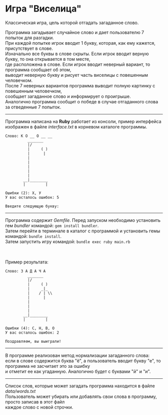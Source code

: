 Игра "Виселица"
======

Классическая игра, цель которой отгадать загаданное слово.

Программа загадывает случайное слово и дает пользователю 7 попыток для разгадки.  
При каждой попытке игрок вводит 1 букву, которая, как ему кажется, присутствует в слове.  
Изначально все буквы в слове скрыты.  Если игрок вводит верную букву, то она открывается в том месте,  
где расположена в слове. Если игрок вводит неверный вариант, то программа сообщает об этом,  
выводит неверную букву и рисует часть виселицы с повешенным человечком.  
После 7 неверных вариантов программа выводит полную картинку с повешенным человечком,  
сообщает загаданное слово и информирует о проигрыше.  
Аналогично программа сообщит о победе в случае отгаданного слова за отведенные 7 попыток.
___

Программа написана на **Ruby** работает из консоли, пример интерфейса изображен в файле _interface.txt_ в корневом каталоге программы.  

```
Слово: К О __ О __ __
          _______
          |/
          |     ( )
          |      |
          |
          |
          |
          |
          |
        __|________
        |         |

Ошибки (2): Х, У
У вас осталось ошибок: 5

Введите следующую букву:
```
___

Программа содержит _Gemfile_. Перед запуском необходимо установить гем _bundler_ командой: `gem install bundler`.  
Затем перейти в терминале в каталог с программой и установить гемы командой: `bundle install`.  
Затем запустить игру командой: `bundle exec ruby main.rb`  

&nbsp;  
&nbsp;  
Пример результата:

```
Слово: З А Д А Ч А
          _______
          |/
          |     ( )
          |     _|_
          |    / | \\
          |      |
          |
          |
          |
        __|________
        |         |

Ошибки (4): С, Н, В, О
У вас осталось ошибок: 2

Поздравляем, вы выиграли!
```

***

В программе реализован метод нормализации загаданного слова:  
если в слове содержится буква "ё", а пользователь вводит букву "е", то программа не засчитает это за ошибку  
и отметит ее как угаданную. Аналогично будет с буквами "й" и "и".

***

Список слов, которые может загадать программа находится в файле _data/words.txt_  
Пользователь может убирать или добавлять свои слова в программу, просто записав в этот файл  
каждое слово с новой строчки.
